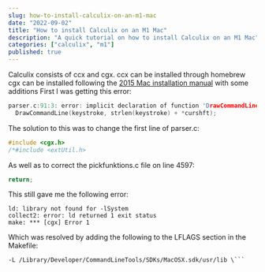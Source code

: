 ```yaml
---
slug: how-to-install-calculix-on-an-m1-mac
date: "2022-09-02"
title: "How to install Calculix on an M1 Mac"
description: "A quick tutorial on how to install Calculix on an M1 Mac"
categories: ["calculix", "m1"]
published: true
---
```


Calculix consists of ccx and cgx.
ccx can be installed through homebrew
cgx can be installed following the [2015 Mac installation manual](http://www.dhondt.de/INST_CGX_2_9_MAC_11_2015.pdf) with some additions
First I was getting this error:

```c
parser.c:91:3: error: implicit declaration of function 'DrawCommandLine' is invalid in C99 [-Werror,-Wimplicit-function-declaration]
  DrawCommandLine(keystroke, strlen(keystroke) + *curshft);
```

The solution to this was to change the first line of parser.c:

```c
#include <cgx.h>
/*#include <extUtil.h>
```

As well as to correct the pickfunktions.c file on line 4597:

```c
return;
```

This still gave me the following error:

```shell
ld: library not found for -lSystem
collect2: error: ld returned 1 exit status
make: *** [cgx] Error 1
```

Which was resolved by adding the following to the LFLAGS section in the Makefile:

````shell
-L /Library/Developer/CommandLineTools/SDKs/MacOSX.sdk/usr/lib \```

````

